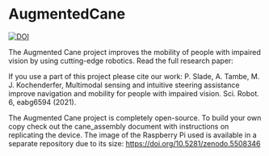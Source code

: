 # AugmentedCane
[![DOI](https://zenodo.org/badge/DOI/10.5281/zenodo.5195090.svg)](https://doi.org/10.5281/zenodo.5195090)

The Augmented Cane project improves the mobility of people with impaired vision by using cutting-edge robotics. Read the full research paper:

If you use a part of this project please cite our work: P. Slade, A. Tambe, M. J. Kochenderfer, Multimodal sensing and intuitive steering assistance improve navigation and mobility for people with impaired vision. Sci. Robot. 6, eabg6594 (2021).

The Augmented Cane project is completely open-source. To build your own copy check out the cane_assembly document with instructions on replicating the device. The image of the Raspberry Pi used is available in a separate repository due to its size: https://doi.org/10.5281/zenodo.5508346
